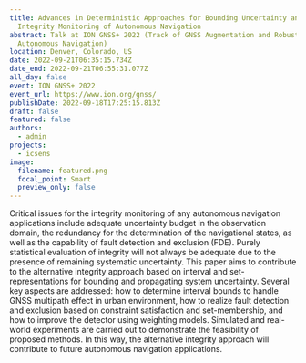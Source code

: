 ```yaml
---
title: Advances in Deterministic Approaches for Bounding Uncertainty and
  Integrity Monitoring of Autonomous Navigation
abstract: Talk at ION GNSS+ 2022 (Track of GNSS Augmentation and Robustness for
  Autonomous Navigation)
location: Denver, Colorado, US
date: 2022-09-21T06:35:15.734Z
date_end: 2022-09-21T06:55:31.077Z
all_day: false
event: ION GNSS+ 2022
event_url: https://www.ion.org/gnss/
publishDate: 2022-09-18T17:25:15.813Z
draft: false
featured: false
authors:
  - admin
projects:
  - icsens
image:
  filename: featured.png
  focal_point: Smart
  preview_only: false
---
```

Critical issues for the integrity monitoring of any autonomous navigation applications include adequate uncertainty budget in the observation domain, the redundancy for the determination of the navigational states, as well as the capability of fault detection and exclusion (FDE). Purely statistical evaluation of integrity will not always be adequate due to the presence of remaining systematic uncertainty. This paper aims to contribute to the alternative integrity approach based on interval and set-representations for bounding and propagating system uncertainty. Several key aspects are addressed: how to determine interval bounds to handle GNSS multipath effect in urban environment, how to realize fault detection and exclusion based on constraint satisfaction and set-membership, and how to improve the detector using weighting models. Simulated and real-world experiments are carried out to demonstrate the feasibility of proposed methods. In this way, the alternative integrity approach will contribute to future autonomous navigation applications.